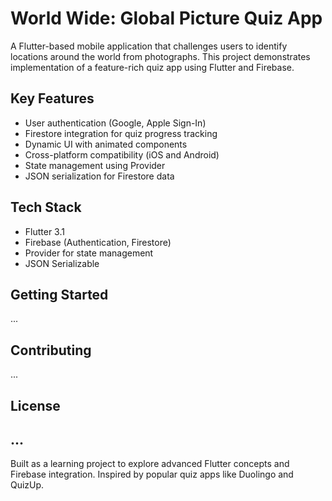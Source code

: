 # World Wide: Global Picture Quiz App

A Flutter-based mobile application that challenges users to identify locations around the world from photographs. This project demonstrates implementation of a feature-rich quiz app using Flutter and Firebase.

## Key Features

- User authentication (Google, Apple Sign-In)
- Firestore integration for quiz progress tracking
- Dynamic UI with animated components
- Cross-platform compatibility (iOS and Android)
- State management using Provider
- JSON serialization for Firestore data

## Tech Stack

- Flutter 3.1
- Firebase (Authentication, Firestore)
- Provider for state management
- JSON Serializable

## Getting Started

...

## Contributing

...

## License

...
---

Built as a learning project to explore advanced Flutter concepts and Firebase integration. Inspired by popular quiz apps like Duolingo and QuizUp.
